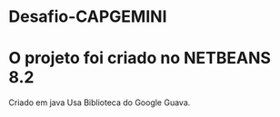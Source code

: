 # Desafio-CAPGEMINI

# O projeto foi criado no NETBEANS 8.2
Criado em java
Usa Biblioteca do Google Guava.


